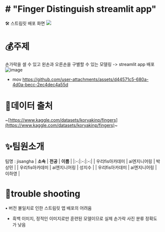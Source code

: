 # # "Finger Distinguish streamlit app"
[](https://github.com/jiisuuyaa/jisangha#finger-distinguish-streamlit-app)🛠 스트림릿 배포 화면
[](https://github.com/jiisuuyaa/jisangha#-%EC%8A%A4%ED%8A%B8%EB%A6%BC%EB%A6%BF-%EB%B0%B0%ED%8F%AC-%ED%99%94%EB%A9%B4)![](365573705-88e20bcd-2d23-4a9c-abfb-b73766693017.jpg)
# 💰주제
[](https://github.com/jiisuuyaa/jisangha#%EC%A3%BC%EC%A0%9C)손가락을 셀 수 있고 왼손과 오른손을 구별할 수 있는 모델링 -> streamlit app 배포
![image](https://github.com/user-attachments/assets/882da202-287b-4703-adf8-315f18acb813)

- mov
https://github.com/user-attachments/assets/d44571c5-680a-4d0a-becc-2ec4dec4a55d

# 🐶데이터 출처
[](https://github.com/jiisuuyaa/jisangha#%EB%8D%B0%EC%9D%B4%ED%84%B0-%EC%B6%9C%EC%B2%98)~[https://www.kaggle.com/datasets/koryakinp/fingers](https://www.kaggle.com/datasets/koryakinp/fingers)~
# ✨팀원소개
[](https://github.com/jiisuuyaa/jisangha#%ED%8C%80%EC%9B%90%EC%86%8C%EA%B0%9C)팀명 : jisangha
| **소속** | **전공** | **이름** |
|:-:|:-:|:-:|
| 우리fis아카데미 | ai엔지니어링 | 박상민 |
| 우리fis아카데미 | ai엔지니어링 | 성지수 |
| 우리fis아카데미 | ai엔지니어링 | 이하영 |
# 📌trouble shooting
[](https://github.com/jiisuuyaa/jisangha#trouble-shooting)	•	버전 불일치로 인한 스트림릿 앱 배포의 어려움
* 흑백 이미지, 정적인 이미지로만 훈련된 모델이므로 실제 손가락 사진 분류 정확도가 낮음
